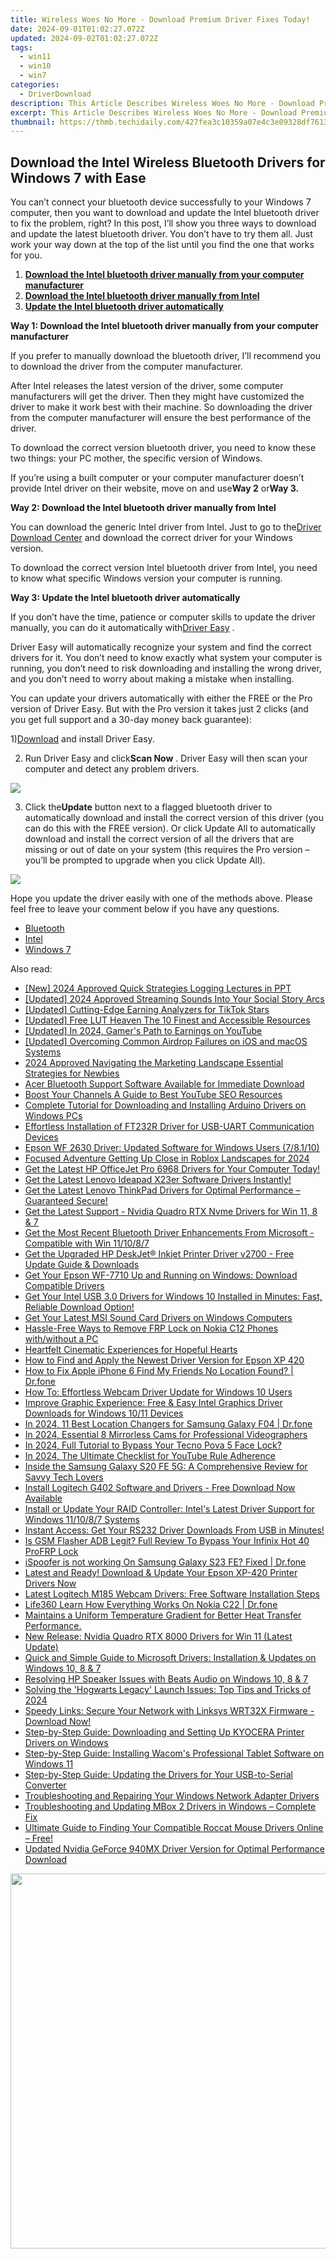 ```yaml
---
title: Wireless Woes No More - Download Premium Driver Fixes Today!
date: 2024-09-01T01:02:27.072Z
updated: 2024-09-02T01:02:27.072Z
tags:
  - win11
  - win10
  - win7
categories:
  - DriverDownload
description: This Article Describes Wireless Woes No More - Download Premium Driver Fixes Today!
excerpt: This Article Describes Wireless Woes No More - Download Premium Driver Fixes Today!
thumbnail: https://thmb.techidaily.com/427fea3c10359a07e4c3e09328df761302c1e6c75fa0f9477ced64a556e7eef7.jpg
---
```


## Download the Intel Wireless Bluetooth Drivers for Windows 7 with Ease

You can’t connect your bluetooth device successfully to your Windows 7 computer, then you want to download and update the Intel bluetooth driver to fix the problem, right? In this post, I’ll show you three ways to download and update the latest bluetooth driver. You don’t have to try them all. Just work your way down at the top of the list until you find the one that works for you.  
  
1. [**Download the Intel bluetooth driver manually from your computer manufacturer**](https://tools.techidaily.com/drivereasy/download/)
2. [**Download the Intel bluetooth driver manually from Intel**](https://tools.techidaily.com/drivereasy/download/)
3. [**Update the Intel bluetooth driver automatically**](https://tools.techidaily.com/drivereasy/download/)
  
 **Way 1: Download the Intel bluetooth driver manually from your computer manufacturer**

 If you prefer to manually download the bluetooth driver, I’ll recommend you to download the driver from the computer manufacturer.  
  
 After Intel releases the latest version of the driver, some computer manufacturers will get the driver. Then they might have customized the driver to make it work best with their machine. So downloading the driver from the computer manufacturer will ensure the best performance of the driver.  
  
 To download the correct version bluetooth driver, you need to know these two things: your PC mother, the specific version of Windows.

 If you’re using a built computer or your computer manufacturer doesn’t provide Intel driver on their website, move on and use**Way 2** or**Way 3.**
  
**Way 2: Download the Intel bluetooth driver manually from Intel**

 You can download the generic Intel driver from Intel. Just to go to the[Driver Download Center](https://downloadcenter.intel.com/)  and download the correct driver for your Windows version.

 To download the correct version Intel bluetooth driver from Intel, you need to know what specific Windows version your computer is running.

**Way 3: Update the Intel bluetooth driver automatically**

 If you don’t have the time, patience or computer skills to update the driver manually, you can do it automatically with[Driver Easy](https://tools.techidaily.com/drivereasy/download/) **[](https://tools.techidaily.com/drivereasy/download/)**  .  
  
 Driver Easy will automatically recognize your system and find the correct drivers for it. You don’t need to know exactly what system your computer is running, you don’t need to risk downloading and installing the wrong driver, and you don’t need to worry about making a mistake when installing.

 You can update your drivers automatically with either the FREE or the Pro version of Driver Easy. But with the Pro version it takes just 2 clicks (and you get full support and a 30-day money back guarantee):  
  
 1)[Download](https://downloadcenter.intel.com/) and install Driver Easy.  
  
 2) Run Driver Easy and click**Scan Now** . Driver Easy will then scan your computer and detect any problem drivers.

![](https://images.drivereasy.com/wp-content/uploads/2018/03/img_5aa261ac3e22d.png)

 3) Click the**Update** button next to a flagged bluetooth driver to automatically download and install the correct version of this driver (you can do this with the FREE version). Or click Update All to automatically download and install the correct version of all the drivers that are missing or out of date on your system (this requires the Pro version – you’ll be prompted to upgrade when you click Update All).

![](https://images.drivereasy.com/wp-content/uploads/2018/03/img_5aa269aececb7.jpg)
  
 Hope you update the driver easily with one of the methods above. Please feel free to leave your comment below if you have any questions.

* [Bluetooth](https://tools.techidaily.com/drivereasy/download/)
* [Intel](https://tools.techidaily.com/drivereasy/download/)
* [Windows 7](https://tools.techidaily.com/drivereasy/download/)

<ins class="adsbygoogle"
     style="display:block"
     data-ad-format="autorelaxed"
     data-ad-client="ca-pub-7571918770474297"
     data-ad-slot="1223367746"></ins>



<ins class="adsbygoogle"
     style="display:block"
     data-ad-client="ca-pub-7571918770474297"
     data-ad-slot="8358498916"
     data-ad-format="auto"
     data-full-width-responsive="true"></ins>

<span class="atpl-alsoreadstyle">Also read:</span>
<div><ul>
<li><a href="https://visual-screen-recording.techidaily.com/new-2024-approved-quick-strategies-logging-lectures-in-ppt/"><u>[New] 2024 Approved  Quick Strategies  Logging Lectures in PPT</u></a></li>
<li><a href="https://facebook-video-recording.techidaily.com/updated-2024-approved-streaming-sounds-into-your-social-story-arcs/"><u>[Updated] 2024 Approved  Streaming Sounds Into Your Social Story Arcs</u></a></li>
<li><a href="https://tiktok-videos.techidaily.com/updated-cutting-edge-earning-analyzers-for-tiktok-stars/"><u>[Updated] Cutting-Edge Earning Analyzers for TikTok Stars</u></a></li>
<li><a href="https://some-knowledge.techidaily.com/updated-free-lut-heaven-the-10-finest-and-accessible-resources/"><u>[Updated] Free LUT Heaven  The 10 Finest and Accessible Resources</u></a></li>
<li><a href="https://eaxpv-info.techidaily.com/updated-in-2024-gamers-path-to-earnings-on-youtube/"><u>[Updated] In 2024, Gamer's Path to Earnings on YouTube</u></a></li>
<li><a href="https://extra-skills.techidaily.com/updated-overcoming-common-airdrop-failures-on-ios-and-macos-systems/"><u>[Updated] Overcoming Common Airdrop Failures on iOS and macOS Systems</u></a></li>
<li><a href="https://extra-guidance.techidaily.com/2024-approved-navigating-the-marketing-landscape-essential-strategies-for-newbies/"><u>2024 Approved  Navigating the Marketing Landscape  Essential Strategies for Newbies</u></a></li>
<li><a href="https://driver-download.techidaily.com/acer-bluetooth-support-software-available-for-immediate-download/"><u>Acer Bluetooth Support Software Available for Immediate Download</u></a></li>
<li><a href="https://youtube-zero.techidaily.com/-your-channels-a-guide-to-best-youtube-seo-resources/"><u>Boost Your Channels  A Guide to Best YouTube SEO Resources</u></a></li>
<li><a href="https://driver-download.techidaily.com/complete-tutorial-for-downloading-and-installing-arduino-drivers-on-windows-pcs/"><u>Complete Tutorial for Downloading and Installing Arduino Drivers on Windows PCs</u></a></li>
<li><a href="https://driver-download.techidaily.com/effortless-installation-of-ft232r-driver-for-usb-uart-communication-devices/"><u>Effortless Installation of FT232R Driver for USB-UART Communication Devices</u></a></li>
<li><a href="https://driver-download.techidaily.com/epson-wf-2630-driver-updated-software-for-windows-users-78110/"><u>Epson WF 2630 Driver: Updated Software for Windows Users (7/8.1/10)</u></a></li>
<li><a href="https://some-techniques.techidaily.com/focused-adventure-getting-up-close-in-roblox-landscapes-for-2024/"><u>Focused Adventure  Getting Up Close in Roblox Landscapes for 2024</u></a></li>
<li><a href="https://driver-download.techidaily.com/get-the-latest-hp-officejet-pro-6968-drivers-for-your-computer-today/"><u>Get the Latest HP OfficeJet Pro 6968 Drivers for Your Computer Today!</u></a></li>
<li><a href="https://driver-download.techidaily.com/get-the-latest-lenovo-ideapad-x23er-software-drivers-instantly/"><u>Get the Latest Lenovo Ideapad X23er Software Drivers Instantly!</u></a></li>
<li><a href="https://driver-download.techidaily.com/get-the-latest-lenovo-thinkpad-drivers-for-optimal-performance-guaranteed-secure/"><u>Get the Latest Lenovo ThinkPad Drivers for Optimal Performance – Guaranteed Secure!</u></a></li>
<li><a href="https://driver-download.techidaily.com/get-the-latest-support-nvidia-quadro-rtx-nvme-drivers-for-win-11-8-and-7/"><u>Get the Latest Support - Nvidia Quadro RTX Nvme Drivers for Win 11, 8 & 7</u></a></li>
<li><a href="https://driver-download.techidaily.com/get-the-most-recent-bluetooth-driver-enhancements-from-microsoft-compatible-with-win-111087/"><u>Get the Most Recent Bluetooth Driver Enhancements From Microsoft - Compatible with Win 11/10/8/7</u></a></li>
<li><a href="https://driver-download.techidaily.com/get-the-upgraded-hp-deskjet-inkjet-printer-driver-v2700-free-update-guide-and-downloads/"><u>Get the Upgraded HP DeskJet® Inkjet Printer Driver v2700 - Free Update Guide & Downloads</u></a></li>
<li><a href="https://driver-download.techidaily.com/get-your-epson-wf-7710-up-and-running-on-windows-download-compatible-drivers/"><u>Get Your Epson WF-7710 Up and Running on Windows: Download Compatible Drivers</u></a></li>
<li><a href="https://driver-download.techidaily.com/get-your-intel-usb-30-drivers-for-windows-10-installed-in-minutes-fast-reliable-download-option/"><u>Get Your Intel USB 3.0 Drivers for Windows 10 Installed in Minutes: Fast, Reliable Download Option!</u></a></li>
<li><a href="https://driver-download.techidaily.com/get-your-latest-msi-sound-card-drivers-on-windows-computers/"><u>Get Your Latest MSI Sound Card Drivers on Windows Computers</u></a></li>
<li><a href="https://android-frp.techidaily.com/hassle-free-ways-to-remove-frp-lock-on-nokia-c12-phones-withwithout-a-pc-by-drfone-android/"><u>Hassle-Free Ways to Remove FRP Lock on Nokia C12 Phones with/without a PC</u></a></li>
<li><a href="https://fox-info.techidaily.com/heartfelt-cinematic-experiences-for-hopeful-hearts/"><u>Heartfelt Cinematic Experiences for Hopeful Hearts</u></a></li>
<li><a href="https://driver-download.techidaily.com/how-to-find-and-apply-the-newest-driver-version-for-epson-xp-420/"><u>How to Find and Apply the Newest Driver Version for Epson XP 420</u></a></li>
<li><a href="https://fake-location.techidaily.com/how-to-fix-apple-iphone-6-find-my-friends-no-location-found-drfone-by-drfone-virtual-ios/"><u>How to Fix Apple iPhone 6 Find My Friends No Location Found? | Dr.fone</u></a></li>
<li><a href="https://driver-download.techidaily.com/how-to-effortless-webcam-driver-update-for-windows-10-users/"><u>How To: Effortless Webcam Driver Update for Windows 10 Users</u></a></li>
<li><a href="https://driver-download.techidaily.com/improve-graphic-experience-free-and-easy-intel-graphics-driver-downloads-for-windows-1011-devices/"><u>Improve Graphic Experience: Free & Easy Intel Graphics Driver Downloads for Windows 10/11 Devices</u></a></li>
<li><a href="https://fake-location.techidaily.com/in-2024-11-best-location-changers-for-samsung-galaxy-f04-drfone-by-drfone-virtual-android/"><u>In 2024, 11 Best Location Changers for Samsung Galaxy F04 | Dr.fone</u></a></li>
<li><a href="https://youtube-lab.techidaily.com/24-essential-8-mirrorless-cams-for-professional-videographers/"><u>In 2024, Essential 8 Mirrorless Cams for Professional Videographers</u></a></li>
<li><a href="https://unlock-android.techidaily.com/in-2024-full-tutorial-to-bypass-your-tecno-pova-5-face-lock-by-drfone-android/"><u>In 2024, Full Tutorial to Bypass Your Tecno Pova 5 Face Lock?</u></a></li>
<li><a href="https://youtube-stream.techidaily.com/in-2024-the-ultimate-checklist-for-youtube-rule-adherence/"><u>In 2024, The Ultimate Checklist for YouTube Rule Adherence</u></a></li>
<li><a href="https://buynow-reviews.techidaily.com/inside-the-samsung-galaxy-s20-fe-5g-a-comprehensive-review-for-savvy-tech-lovers/"><u>Inside the Samsung Galaxy S20 FE 5G: A Comprehensive Review for Savvy Tech Lovers</u></a></li>
<li><a href="https://driver-download.techidaily.com/1722976806500-install-logitech-g402-software-and-drivers-free-download-now-available/"><u>Install Logitech G402 Software and Drivers - Free Download Now Available</u></a></li>
<li><a href="https://driver-download.techidaily.com/install-or-update-your-raid-controller-intels-latest-driver-support-for-windows-111087-systems/"><u>Install or Update Your RAID Controller: Intel's Latest Driver Support for Windows 11/10/8/7 Systems</u></a></li>
<li><a href="https://driver-download.techidaily.com/instant-access-get-your-rs232-driver-downloads-from-usb-in-minutes/"><u>Instant Access: Get Your RS232 Driver Downloads From USB in Minutes!</u></a></li>
<li><a href="https://bypass-frp.techidaily.com/is-gsm-flasher-adb-legit-full-review-to-bypass-your-infinix-hot-40-profrp-lock-by-drfone-android/"><u>Is GSM Flasher ADB Legit? Full Review To Bypass Your Infinix Hot 40 ProFRP Lock</u></a></li>
<li><a href="https://fake-location.techidaily.com/ispoofer-is-not-working-on-samsung-galaxy-s23-fe-fixed-drfone-by-drfone-virtual-android/"><u>iSpoofer is not working On Samsung Galaxy S23 FE? Fixed | Dr.fone</u></a></li>
<li><a href="https://driver-download.techidaily.com/latest-and-ready-download-and-update-your-epson-xp-420-printer-drivers-now/"><u>Latest and Ready! Download & Update Your Epson XP-420 Printer Drivers Now</u></a></li>
<li><a href="https://driver-download.techidaily.com/latest-logitech-m185-webcam-drivers-free-software-installation-steps/"><u>Latest Logitech M185 Webcam Drivers: Free Software Installation Steps</u></a></li>
<li><a href="https://fake-location.techidaily.com/life360-learn-how-everything-works-on-nokia-c22-drfone-by-drfone-virtual-android/"><u>Life360 Learn How Everything Works On Nokia C22 | Dr.fone</u></a></li>
<li><a href="https://driver-download.techidaily.com/maintains-a-uniform-temperature-gradient-for-better-heat-transfer-performance/"><u>Maintains a Uniform Temperature Gradient for Better Heat Transfer Performance.</u></a></li>
<li><a href="https://driver-download.techidaily.com/new-release-nvidia-quadro-rtx-8000-drivers-for-win-11-latest-update/"><u>New Release: Nvidia Quadro RTX 8000 Drivers for Win 11 (Latest Update)</u></a></li>
<li><a href="https://driver-download.techidaily.com/quick-and-simple-guide-to-microsoft-drivers-installation-and-updates-on-windows-10-8-and-7/"><u>Quick and Simple Guide to Microsoft Drivers: Installation & Updates on Windows 10, 8 & 7</u></a></li>
<li><a href="https://driver-download.techidaily.com/resolving-hp-speaker-issues-with-beats-audio-on-windows-10-8-and-7/"><u>Resolving HP Speaker Issues with Beats Audio on Windows 10, 8 & 7</u></a></li>
<li><a href="https://win-able.techidaily.com/solving-the-hogwarts-legacy-launch-issues-top-tips-and-tricks-of-2024/"><u>Solving the 'Hogwarts Legacy' Launch Issues: Top Tips and Tricks of 2024</u></a></li>
<li><a href="https://driver-download.techidaily.com/1722957482635-speedy-links-secure-your-network-with-linksys-wrt32x-firmware-download-now/"><u>Speedy Links: Secure Your Network with Linksys WRT32X Firmware - Download Now!</u></a></li>
<li><a href="https://driver-download.techidaily.com/step-by-step-guide-downloading-and-setting-up-kyocera-printer-drivers-on-windows/"><u>Step-by-Step Guide: Downloading and Setting Up KYOCERA Printer Drivers on Windows</u></a></li>
<li><a href="https://driver-download.techidaily.com/step-by-step-guide-installing-wacoms-professional-tablet-software-on-windows-11/"><u>Step-by-Step Guide: Installing Wacom's Professional Tablet Software on Windows 11</u></a></li>
<li><a href="https://driver-download.techidaily.com/step-by-step-guide-updating-the-drivers-for-your-usb-to-serial-converter/"><u>Step-by-Step Guide: Updating the Drivers for Your USB-to-Serial Converter</u></a></li>
<li><a href="https://driver-download.techidaily.com/troubleshooting-and-repairing-your-windows-network-adapter-drivers/"><u>Troubleshooting and Repairing Your Windows Network Adapter Drivers</u></a></li>
<li><a href="https://driver-download.techidaily.com/troubleshooting-and-updating-mbox-2-drivers-in-windows-complete-fix/"><u>Troubleshooting and Updating MBox 2 Drivers in Windows – Complete Fix</u></a></li>
<li><a href="https://driver-download.techidaily.com/ultimate-guide-to-finding-your-compatible-roccat-mouse-drivers-online-free/"><u>Ultimate Guide to Finding Your Compatible Roccat Mouse Drivers Online – Free!</u></a></li>
<li><a href="https://driver-download.techidaily.com/updated-nvidia-geforce-940mx-driver-version-for-optimal-performance-download/"><u>Updated Nvidia GeForce 940MX Driver Version for Optimal Performance Download</u></a></li>
</ul></div>

<!-- affiliate ads begin -->
<a href="https://appsumo.8odi.net/c/5597632/2082541/7443" target="_top" id="2082541"><img src="//a.impactradius-go.com/display-ad/7443-2082541" border="0" alt="" width="1200" height="600"/></a><img height="0" width="0" src="https://appsumo.8odi.net/i/5597632/2082541/7443" style="position:absolute;visibility:hidden;" border="0" />
<!-- affiliate ads end -->